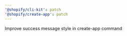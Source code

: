 ```yaml
---
'@shopify/cli-kit': patch
'@shopify/create-app': patch
---
```


Improve success message style in create-app command
